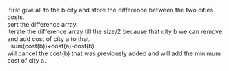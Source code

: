 ​
first give all to the b city and store the difference between the two cities costs. </br>
sort the difference array. </br>
iterate the difference array till the size/2 because that city b we can remove and add cost of city a to that.</br>
​
​
sum(cost(b))+cost(a)-cost(b) </br>
will cancel the cost(b) that was previously added and will add the minimum cost of city a.
​
​
​